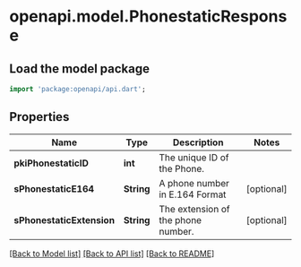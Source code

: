 # openapi.model.PhonestaticResponse

## Load the model package
```dart
import 'package:openapi/api.dart';
```

## Properties
Name | Type | Description | Notes
------------ | ------------- | ------------- | -------------
**pkiPhonestaticID** | **int** | The unique ID of the Phone. | 
**sPhonestaticE164** | **String** | A phone number in E.164 Format | [optional] 
**sPhonestaticExtension** | **String** | The extension of the phone number. | [optional] 

[[Back to Model list]](../README.md#documentation-for-models) [[Back to API list]](../README.md#documentation-for-api-endpoints) [[Back to README]](../README.md)


